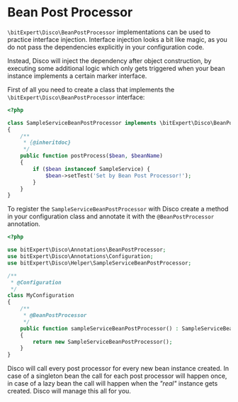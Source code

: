 # Bean Post Processor

`\bitExpert\Disco\BeanPostProcessor` implementations can be used to practice interface injection. Interface injection looks a bit like magic, as you do not pass the dependencies explicitly in your configuration code. 

Instead, Disco will inject the dependency after object construction, by executing some additional logic which only gets triggered when your bean instance implements a certain marker interface.

First of all you need to create a class that implements the
`\bitExpert\Disco\BeanPostProcessor` interface:

```php
<?php

class SampleServiceBeanPostProcessor implements \bitExpert\Disco\BeanPostProcessor
{
    /**
     * {@inheritdoc}
     */
    public function postProcess($bean, $beanName)
    {
        if ($bean instanceof SampleService) {
            $bean->setTest('Set by Bean Post Processor!');
        }
    }
}

```

To register the `SampleServiceBeanPostProcessor` with Disco create a method in your configuration class and annotate it with the `@BeanPostProcessor` annotation.

```php
<?php

use bitExpert\Disco\Annotations\BeanPostProcessor;
use bitExpert\Disco\Annotations\Configuration;
use bitExpert\Disco\Helper\SampleServiceBeanPostProcessor;

/**
 * @Configuration
 */
class MyConfiguration
{
    /**
     * @BeanPostProcessor
     */
    public function sampleServiceBeanPostProcessor() : SampleServiceBeanPostProcessor
    {
        return new SampleServiceBeanPostProcessor();
    }
}
```

Disco will call every post processor for every new bean instance created. In case of a singleton bean the call for each post processor will happen once, in case of a lazy bean the call will happen when the *"real"* instance gets created. Disco will manage this all for you.
